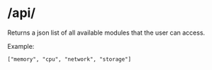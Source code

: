 # /api/

Returns a json list of all available modules that the user can access.

Example:
```
["memory", "cpu", "network", "storage"]
```
